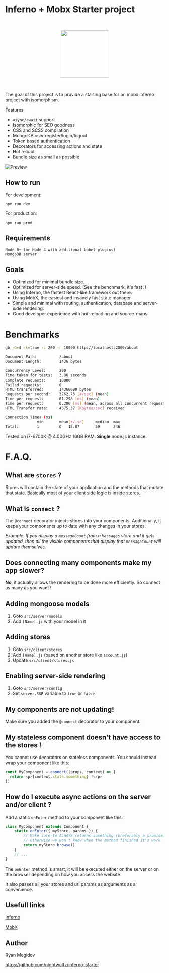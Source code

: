 # Inferno + Mobx Starter project

<p>&nbsp;</p>
<p align="center"><img src="http://infernojs.org/img/inferno.png" width="150px"></p>
<p>&nbsp;</p>

The goal of this project is to provide a starting base for an mobx inferno project with isomorphism.

Features:
+ `async/await` support
+ Isomorphic for SEO goodness
+ CSS and SCSS compilation
+ MongoDB user register/login/logout
+ Token based authentication
+ Decorators for accessing actions and state
+ Hot reload
+ Bundle size as small as possible


![Preview](https://raw.githubusercontent.com/nightwolfz/inferno-starter/master/preview.png)

## How to run

For development:

    npm run dev

For production:

    npm run prod

## Requirements

    Node 6+ (or Node 4 with additional babel plugins)
    MongoDB server

## Goals

- Optimized for minimal bundle size.
- Optimized for server-side speed. (See the benchmark, it's fast !)
- Using Inferno, the fastest React-like framework out there. 
- Using MobX, the easiest and insanely fast state manager.
- Simple and minimal with routing, authentication, database and server-side rendering.
- Good developer experience with hot-reloading and source-maps.

# Benchmarks

```sh
gb -G=4 -k=true -c 200 -n 10000 http://localhost:2000/about

Document Path:          /about
Document Length:        1436 bytes

Concurrency Level:      200
Time taken for tests:   3.06 seconds
Complete requests:      10000
Failed requests:        0
HTML transferred:       14360000 bytes
Requests per second:    3262.76 [#/sec] (mean)
Time per request:       61.298 [ms] (mean)
Time per request:       0.306 [ms] (mean, across all concurrent requests)
HTML Transfer rate:     4575.37 [Kbytes/sec] received

Connection Times (ms)
              min       mean[+/-sd]     median  max
Total:        1         0   12.07       59      246
```
Tested on i7-6700K @ 4.00GHz 16GB RAM. **Single** node.js instance.

# F.A.Q.

## What are `stores` ?

Stores will contain the state of your application and the methods that mutate that state.
Basically most of your client side logic is inside stores.


## What is `connect` ?

The `@connect` decorator injects stores into your components.
Additionally, it keeps your components up to date with any changes in your stores.

_Example: If you display a `messageCount` from a `Messages` store and it gets updated, 
then all the visible components that display that `messageCount` will update themselves._


## Does connecting many components make my app slower?

**No**, it actually allows the rendering to be done more efficiently. So connect as many as you want !


## Adding mongoose models

1. Goto `src/server/models`
2. Add `[Name].js` with your model in it

## Adding stores

1. Goto `src/client/stores`
2. Add `[name].js` (based on another store like `account.js`)
3. Update `src/client/stores.js`

## Enabling server-side rendering

1. Goto `src/server/config`
2. Set `server.SSR` variable to `true` or `false`

## My components are not updating!

Make sure you added the `@connect` decorator to your component.

## My stateless component doesn't have access to the stores !

You cannot use decorators on stateless components.
You should instead wrap your component like this:

```js
const MyComponent = connect((props, context) => {
  return <p>{context.state.something} !</p>
})
````

## How do I execute async actions on the server and/or client ?

Add a static `onEnter` method to your component like this:

```js
class MyComponent extends Component {
    static onEnter({ myStore, params }) {
        // Make sure to ALWAYS returns something (preferably a promise), even if its nothing!
        // Otherwise we won't know when the method finished it's work
        return myStore.browse()
    }
    // ...
}
```

The `onEnter` method is smart, it will be executed either on the server or on the browser depending on how you access the website.

It also passes all your stores and url params as arguments as a convenience.


## Usefull links

[Inferno](https://github.com/trueadm/inferno)

[MobX](https://mobxjs.github.io/mobx/)


## Author

Ryan Megidov

https://github.com/nightwolfz/inferno-starter
